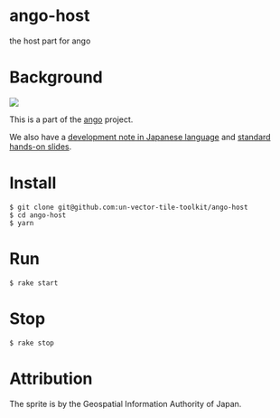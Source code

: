 # ango-host
the host part for ango

# Background
![](https://un-vector-tile-toolkit.github.io/signature/logo.png)

This is a part of the [ango](https://github.com/un-vector-tile-toolkit/ango) project. 

We also have a [development note in Japanese language](https://hackmd.io/@hfu/ango-in-writing) and [standard hands-on slides](https://hackmd.io/@hfu/ango-slides).

# Install
```console
$ git clone git@github.com:un-vector-tile-toolkit/ango-host
$ cd ango-host
$ yarn
```

# Run
```console
$ rake start
```

# Stop
```console
$ rake stop
```

# Attribution
The sprite is by the Geospatial Information Authority of Japan. 

